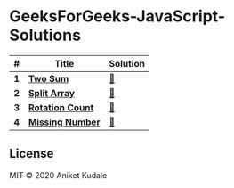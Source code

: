 # GeeksForGeeks-JavaScript-Solutions


|  #  | Title                                                                       |  Solution                                          |
|-----|---------------------------------------------------------------------------- | -------------------------------------------------- |
|**1** | [**Two Sum**](https://www.geeksforgeeks.org/given-an-array-a-and-a-number-x-check-for-pair-in-a-with-sum-as-x/) | [:key:](https://github.com/aniketkudale/GeeksForGeeks-JavaScript-Solutions/blob/master/Two-Sums/solution.js) |
|**2** | [**Split Array**](https://www.geeksforgeeks.org/split-array-add-first-part-end/) | [:key:](https://github.com/aniketkudale/GeeksForGeeks-JavaScript-Solutions/blob/master/Split%20Array/solution.js) |
|**3** | [**Rotation Count**](https://www.geeksforgeeks.org/find-rotation-count-rotated-sorted-array/) | [:key:](https://github.com/aniketkudale/GeeksForGeeks-JavaScript-Solutions/blob/master/Rotation%20Count/solution.js) |
|**4** | [**Missing Number**](https://www.geeksforgeeks.org/find-the-missing-number/) | [:key:](https://github.com/aniketkudale/GeeksForGeeks-JavaScript-Solutions/blob/master/Missing%20Number/solution.js) |

## License
MIT © 2020 Aniket Kudale

